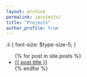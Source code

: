 ```yaml
---
layout: archive
permalink: /projects/
title: "Projects"
author_profile: true
---
```

.li {
  font-size: $type-size-5;
}


<ul>
  {% for post in site.posts %}
    <li>
      <a href="{{ post.url }}">{{ post.title }}</a>
    </li>
  {% endfor %}
</ul>
